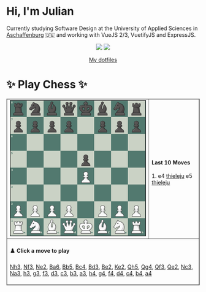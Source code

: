 # **Hi, I'm Julian**

Currently studying Software Design at the University of Applied Sciences in <a href="https://www.th-ab.de/en/" >Aschaffenburg</a> :de: and working with VueJS 2/3, VuetifyJS and ExpressJS.

<p align="center">
  <img src="https://github-readme-stats.vercel.app/api/top-langs/?username=thieleju&theme=blue-green&hide=jupyter%20notebook&layout=compact"  />
  <img width="420" src="https://github-readme-stats.vercel.app/api?username=thieleju&theme=blue-green&show_icons=true"/>
</p>

<p align="center">
    <a href="https://github.com/thieleju/dotfiles">My dotfiles</a>
</p>

<h1>✨ Play Chess ✨ </h1>

<table border="1" style="width:100%; border-collapse:collapse;">
<tr>
  <td><img src="https://raw.githubusercontent.com/thieleju/thieleju/main/games/game0/chessboard-1723974925.png" alt="Chessboard" width="600"/></td>
  <td>
    <h4>Last 10 Moves</h4>
    1. e4 <a href="https://github.com/thieleju">thieleju</a> e5 <a href="https://github.com/thieleju">thieleju</a><br>

  </td>
</tr>
<tr>
  <td colspan="2">
    <h4>♟️ Click a move to play</h4>
    <a href="https://github.com/thieleju/thieleju/issues/new?title=Nh3&body=Click+%27Submit+new+Issue%27+to+play+the+move" target="_blank">Nh3</a>, <a href="https://github.com/thieleju/thieleju/issues/new?title=Nf3&body=Click+%27Submit+new+Issue%27+to+play+the+move" target="_blank">Nf3</a>, <a href="https://github.com/thieleju/thieleju/issues/new?title=Ne2&body=Click+%27Submit+new+Issue%27+to+play+the+move" target="_blank">Ne2</a>, <a href="https://github.com/thieleju/thieleju/issues/new?title=Ba6&body=Click+%27Submit+new+Issue%27+to+play+the+move" target="_blank">Ba6</a>, <a href="https://github.com/thieleju/thieleju/issues/new?title=Bb5&body=Click+%27Submit+new+Issue%27+to+play+the+move" target="_blank">Bb5</a>, <a href="https://github.com/thieleju/thieleju/issues/new?title=Bc4&body=Click+%27Submit+new+Issue%27+to+play+the+move" target="_blank">Bc4</a>, <a href="https://github.com/thieleju/thieleju/issues/new?title=Bd3&body=Click+%27Submit+new+Issue%27+to+play+the+move" target="_blank">Bd3</a>, <a href="https://github.com/thieleju/thieleju/issues/new?title=Be2&body=Click+%27Submit+new+Issue%27+to+play+the+move" target="_blank">Be2</a>, <a href="https://github.com/thieleju/thieleju/issues/new?title=Ke2&body=Click+%27Submit+new+Issue%27+to+play+the+move" target="_blank">Ke2</a>, <a href="https://github.com/thieleju/thieleju/issues/new?title=Qh5&body=Click+%27Submit+new+Issue%27+to+play+the+move" target="_blank">Qh5</a>, <a href="https://github.com/thieleju/thieleju/issues/new?title=Qg4&body=Click+%27Submit+new+Issue%27+to+play+the+move" target="_blank">Qg4</a>, <a href="https://github.com/thieleju/thieleju/issues/new?title=Qf3&body=Click+%27Submit+new+Issue%27+to+play+the+move" target="_blank">Qf3</a>, <a href="https://github.com/thieleju/thieleju/issues/new?title=Qe2&body=Click+%27Submit+new+Issue%27+to+play+the+move" target="_blank">Qe2</a>, <a href="https://github.com/thieleju/thieleju/issues/new?title=Nc3&body=Click+%27Submit+new+Issue%27+to+play+the+move" target="_blank">Nc3</a>, <a href="https://github.com/thieleju/thieleju/issues/new?title=Na3&body=Click+%27Submit+new+Issue%27+to+play+the+move" target="_blank">Na3</a>, <a href="https://github.com/thieleju/thieleju/issues/new?title=h3&body=Click+%27Submit+new+Issue%27+to+play+the+move" target="_blank">h3</a>, <a href="https://github.com/thieleju/thieleju/issues/new?title=g3&body=Click+%27Submit+new+Issue%27+to+play+the+move" target="_blank">g3</a>, <a href="https://github.com/thieleju/thieleju/issues/new?title=f3&body=Click+%27Submit+new+Issue%27+to+play+the+move" target="_blank">f3</a>, <a href="https://github.com/thieleju/thieleju/issues/new?title=d3&body=Click+%27Submit+new+Issue%27+to+play+the+move" target="_blank">d3</a>, <a href="https://github.com/thieleju/thieleju/issues/new?title=c3&body=Click+%27Submit+new+Issue%27+to+play+the+move" target="_blank">c3</a>, <a href="https://github.com/thieleju/thieleju/issues/new?title=b3&body=Click+%27Submit+new+Issue%27+to+play+the+move" target="_blank">b3</a>, <a href="https://github.com/thieleju/thieleju/issues/new?title=a3&body=Click+%27Submit+new+Issue%27+to+play+the+move" target="_blank">a3</a>, <a href="https://github.com/thieleju/thieleju/issues/new?title=h4&body=Click+%27Submit+new+Issue%27+to+play+the+move" target="_blank">h4</a>, <a href="https://github.com/thieleju/thieleju/issues/new?title=g4&body=Click+%27Submit+new+Issue%27+to+play+the+move" target="_blank">g4</a>, <a href="https://github.com/thieleju/thieleju/issues/new?title=f4&body=Click+%27Submit+new+Issue%27+to+play+the+move" target="_blank">f4</a>, <a href="https://github.com/thieleju/thieleju/issues/new?title=d4&body=Click+%27Submit+new+Issue%27+to+play+the+move" target="_blank">d4</a>, <a href="https://github.com/thieleju/thieleju/issues/new?title=c4&body=Click+%27Submit+new+Issue%27+to+play+the+move" target="_blank">c4</a>, <a href="https://github.com/thieleju/thieleju/issues/new?title=b4&body=Click+%27Submit+new+Issue%27+to+play+the+move" target="_blank">b4</a>, <a href="https://github.com/thieleju/thieleju/issues/new?title=a4&body=Click+%27Submit+new+Issue%27+to+play+the+move" target="_blank">a4</a>
     <br/><br/>
  </td>
</tr>
</table>
